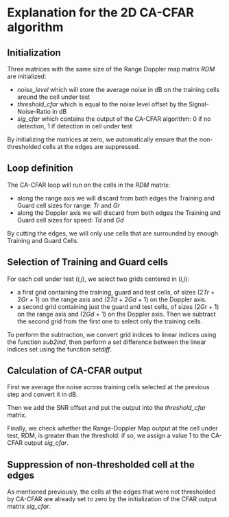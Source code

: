 # Explanation for the 2D CA-CFAR algorithm

## Initialization

Three matrices with the same size of the Range Doppler map matrix *RDM* are initialized:
- *noise_level* which will store the average noise in dB on the training cells around the cell under test
- *threshold_cfar* which is equal to the noise level offset by the Signal-Noise-Ratio in dB
- *sig_cfar* which contains the output of the CA-CFAR algorithm: 0 if no detection, 1 if detection in cell under test

By initializing the matrices at zero, we automatically ensure that the non-thresholded cells at the edges are suppressed.

## Loop definition

The CA-CFAR loop will run on the cells in the *RDM* matrix:
- along the range axis we will discard from both edges the Training and Guard cell sizes for range: *Tr* and *Gr*
- along the Doppler axis we will discard from both edges the Training and Guard cell sizes for speed: *Td* and *Gd*

By cutting the edges, we will only use cells that are surrounded by enough Training and Guard Cells.

## Selection of Training and Guard cells

For each cell under test (*i,j*), we select two grids centered in (*i,j*):
- a first grid containing the training, guard and test cells, of sizes (2*Tr* + 2*Gr* + 1) on the range axis and (2*Td* + 2*Gd* + 1) on the Doppler axis.
- a second grid containing just the guard and test cells, of sizes (2*Gr* + 1) on the range axis and (2*Gd* + 1) on the Doppler axis.
Then we subtract the second grid from the first one to select only the training cells.

To perform the subtraction, we convert grid indices to linear indices using the function *sub2ind*, then perform a set difference between the linear indices set using the function *setdiff*.

## Calculation of CA-CFAR output

First we average the noise across training cells selected at the previous step and convert it in dB.

Then we add the SNR offset and put the output into the *threshold_cfar* matrix.

Finally, we check whether the Range-Doppler Map output at the cell under test, RDM, is greater than the threshold: if so, we assign a value 1 to the CA-CFAR output *sig_cfar*.

## Suppression of non-thresholded cell at the edges

As mentioned previously, the cells at the edges that were not thresholded by CA-CFAR are already set to zero by the initialization of the CFAR output matrix *sig_cfar*.

